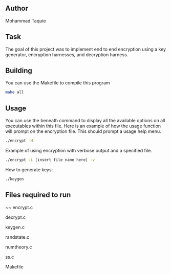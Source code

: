 ## Author
Mohammad Taquie


## Task
The goal of this project was to implement end to end encryption using a key generator, encryption harnesses, and decryption harness.


## Building
You can use the Makefile to compile this program

```bash
make all

```

## Usage
You can use the beneath command to display all the available options on all executables within this file. Here is an example of how the usage function will prompt on the encryption file. This should prompt a usage help menu.
```bash
./encrypt -H

```
Example of using encryption with verbose output and a specified file.
```bash
./encrypt -i [insert file name here] -v
```
How to generate keys:

```bash
./keygen
```

## Files required to run
~~
encrypt.c

decrypt.c

keygen.c

randstate.c

numtheory.c

ss.c

Makefile
